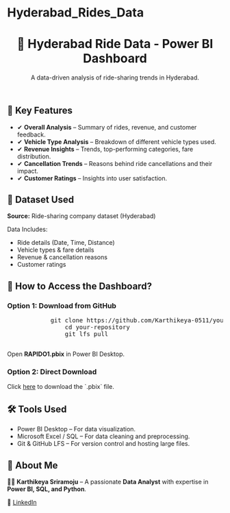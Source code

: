 # Hyderabad_Rides_Data
<!DOCTYPE html>
<html lang="en">
<head>
    <meta charset="UTF-8">
    <meta name="viewport" content="width=device-width, initial-scale=1.0">
    <title>Hyderabad Ride Data - Power BI Dashboard</title>
    <link rel="stylesheet" href="styles.css">
</head>
<body>

<div class="container">
        <header>
            <h1>🚀 Hyderabad Ride Data - Power BI Dashboard</h1>
            <p>A data-driven analysis of ride-sharing trends in Hyderabad.</p>
        </header>

<section class="features">
            <h2>📌 Key Features</h2>
            <ul>
                <li>✔ <b>Overall Analysis</b> – Summary of rides, revenue, and customer feedback.</li>
                <li>✔ <b>Vehicle Type Analysis</b> – Breakdown of different vehicle types used.</li>
                <li>✔ <b>Revenue Insights</b> – Trends, top-performing categories, fare distribution.</li>
                <li>✔ <b>Cancellation Trends</b> – Reasons behind ride cancellations and their impact.</li>
                <li>✔ <b>Customer Ratings</b> – Insights into user satisfaction.</li>
            </ul>
        </section>

<section class="dataset">
            <h2>📂 Dataset Used</h2>
            <p><b>Source:</b> Ride-sharing company dataset (Hyderabad)</p>
            <p>Data Includes:</p>
            <ul>
                <li>Ride details (Date, Time, Distance)</li>
                <li>Vehicle types & fare details</li>
                <li>Revenue & cancellation reasons</li>
                <li>Customer ratings</li>
            </ul>
        </section>

<section class="download">
            <h2>🔗 How to Access the Dashboard?</h2>
            <h3>Option 1: Download from GitHub</h3>
            <pre>
            git clone https://github.com/Karthikeya-0511/your-repository.git
                cd your-repository
                git lfs pull
            </pre>
            <p>Open <b>RAPIDO1.pbix</b> in Power BI Desktop.</p>
 <h3>Option 2: Direct Download</h3>
            <p>Click <a href="https://github.com/Karthikeya-0511/Hyderabad_Rides_Data.git" target="_blank">here</a> to download the `.pbix` file.</p>
</section>
<section class="tools">
            <h2>🛠 Tools Used</h2>
            <ul>
                <li>Power BI Desktop – For data visualization.</li>
                <li>Microsoft Excel / SQL – For data cleaning and preprocessing.</li>
                <li>Git & GitHub LFS – For version control and hosting large files.</li>
            </ul>
        </section>

<section class="about">
            <h2>📢 About Me</h2>
            <p>👨‍💻 <b>Karthikeya Sriramoju</b> – A passionate <b>Data Analyst</b> with expertise in <b>Power BI, SQL, and Python</b>.</p>
            <p>🔗 <a href="linkedin.com/in/karthikeya-sriramoju" target="_blank">LinkedIn</a></p>
        </section>

</div>

</body>
</html>
